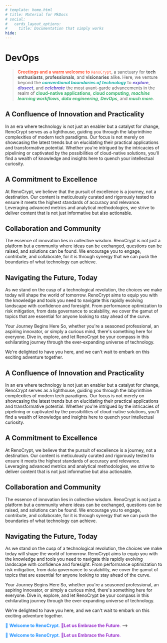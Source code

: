 ```yaml
---
# template: home.html
# title: Material for MkDocs
# social:
#   cards_layout_options:
#     title: Documentation that simply works
hide:
---
```

# DevOps


> <span style="color:Tomato">**Greetings and a warm welcome to** `RenoCrypt`</span>, a sanctuary for **tech enthusiasts**, **professionals**, and **visionaries** alike. Here, we venture beyond the <span style="color:LightSeaGreen">***conventional boundaries of technology***</span> to <span style="color:SlateBlue">***explore***</span>, <span style="color:SlateBlue">***dissect***</span>, and <span style="color:SlateBlue">***celebrate***</span> the most avant-garde advancements in the realm of <span style="color:MediumSeaGreen">**cloud-native applications**</span>, <span style="color:MediumSeaGreen">**cloud computing**</span>, <span style="color:MediumSeaGreen">***machine learning workflows***</span>, <span style="color:MediumSeaGreen">***data engineering***</span>, <span style="color:MediumSeaGreen">***DevOps***</span>, and <span style="color:MediumSeaGreen">***much more***</span>.

## A Confluence of Innovation and Practicality
In an era where technology is not just an enabler but a catalyst for change, RenoCrypt serves as a lighthouse, guiding you through the labyrinthine complexities of modern tech paradigms. Our focus is not merely on showcasing the latest trends but on elucidating their practical applications and transformative potential. Whether you're intrigued by the intricacies of pipelining or captivated by the possibilities of cloud-native solutions, you'll find a wealth of knowledge and insights here to quench your intellectual curiosity.

## A Commitment to Excellence
At RenoCrypt, we believe that the pursuit of excellence is a journey, not a destination. Our content is meticulously curated and rigorously tested to ensure it meets the highest standards of accuracy and relevance. Leveraging advanced metrics and analytical methodologies, we strive to deliver content that is not just informative but also actionable.

## Collaboration and Community
The essence of innovation lies in collective wisdom. RenoCrypt is not just a platform but a community where ideas can be exchanged, questions can be raised, and solutions can be found. We encourage you to engage, contribute, and collaborate, for it is through synergy that we can push the boundaries of what technology can achieve.

## Navigating the Future, Today
As we stand on the cusp of a technological revolution, the choices we make today will shape the world of tomorrow. RenoCrypt aims to equip you with the knowledge and tools you need to navigate this rapidly evolving landscape with confidence and foresight. From performance optimization to risk mitigation, from data governance to scalability, we cover the gamut of topics that are essential for anyone looking to stay ahead of the curve.

Your Journey Begins Here
So, whether you're a seasoned professional, an aspiring innovator, or simply a curious mind, there's something here for everyone. Dive in, explore, and let RenoCrypt be your compass in this exhilarating journey through the ever-expanding universe of technology.

We're delighted to have you here, and we can't wait to embark on this exciting adventure together.

## A Confluence of Innovation and Practicality
In an era where technology is not just an enabler but a catalyst for change, RenoCrypt serves as a lighthouse, guiding you through the labyrinthine complexities of modern tech paradigms. Our focus is not merely on showcasing the latest trends but on elucidating their practical applications and transformative potential. Whether you're intrigued by the intricacies of pipelining or captivated by the possibilities of cloud-native solutions, you'll find a wealth of knowledge and insights here to quench your intellectual curiosity.

## A Commitment to Excellence
At RenoCrypt, we believe that the pursuit of excellence is a journey, not a destination. Our content is meticulously curated and rigorously tested to ensure it meets the highest standards of accuracy and relevance. Leveraging advanced metrics and analytical methodologies, we strive to deliver content that is not just informative but also actionable.

## Collaboration and Community
The essence of innovation lies in collective wisdom. RenoCrypt is not just a platform but a community where ideas can be exchanged, questions can be raised, and solutions can be found. We encourage you to engage, contribute, and collaborate, for it is through synergy that we can push the boundaries of what technology can achieve.

## Navigating the Future, Today
As we stand on the cusp of a technological revolution, the choices we make today will shape the world of tomorrow. RenoCrypt aims to equip you with the knowledge and tools you need to navigate this rapidly evolving landscape with confidence and foresight. From performance optimization to risk mitigation, from data governance to scalability, we cover the gamut of topics that are essential for anyone looking to stay ahead of the curve.

Your Journey Begins Here
So, whether you're a seasoned professional, an aspiring innovator, or simply a curious mind, there's something here for everyone. Dive in, explore, and let RenoCrypt be your compass in this exhilarating journey through the ever-expanding universe of technology.

We're delighted to have you here, and we can't wait to embark on this exciting adventure together.

<span style="color:DodgerBlue">👋 **Welcome to RenoCrypt**.</span> <span style="color:DarkOrchid">🤗**Let us Embrace the Future**.</span> -->

<span style="color:DodgerBlue">👋 **Welcome to RenoCrypt**.</span> <span style="color:DarkOrchid">🤗**Let us Embrace the Future**.</span>


